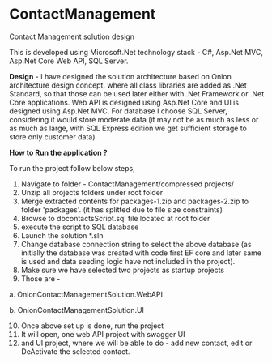 # ContactManagement
Contact Management solution design

This is developed using Microsoft.Net technology stack - C#, Asp.Net MVC, Asp.Net Core Web API, SQL Server.

**Design** - 
  I have designed the solution architecture based on Onion architecture design concept.
where all class libraries are added as .Net Standard, so that those can be used later either with .Net Framework or .Net Core applications.
Web API is designed using Asp.Net Core and UI is designed using Asp.Net MVC.
For database I choose SQL Server, considering it would store moderate data (it may not be as much as less or as much as large, with SQL Express edition we get sufficient storage to store only customer data)

**How to Run the application ?**

To run the project follow below steps,
1. Navigate to folder - ContactManagement/compressed projects/
2. Unzip all projects folders under root folder
3. Merge extracted contents for packages-1.zip and packages-2.zip to folder 'packages'. (it has splitted due to file size constraints)
4. Browse to dbcontactsScript.sql file located at root folder
5. execute the script to SQL database
6. Launch the solution *.sln
7. Change database connection string to select the above database (as initially the database was created with code first EF core and later same is used and data seeding logic have not included in the project).  
8. Make sure we have selected two projects as startup projects
9. Those are -
 
  a. OnionContactManagementSolution.WebAPI
  
  b. OnionContactManagementSolution.UI
  
10. Once above set up is done, run the project
11. It will open, one web API project with swagger UI
12. and UI project, where we will be able to do - add new contact, edit or DeActivate the selected contact.

